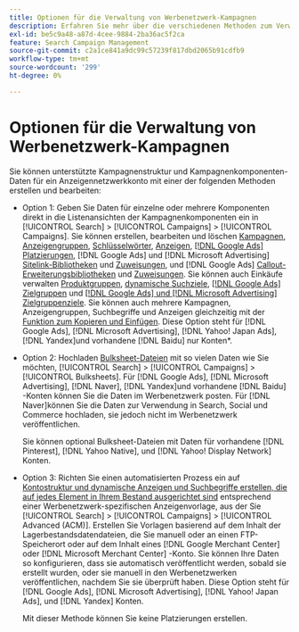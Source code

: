 ```yaml
---
title: Optionen für die Verwaltung von Werbenetzwerk-Kampagnen
description: Erfahren Sie mehr über die verschiedenen Methoden zum Verwalten von Daten für Ihre Werbenetzwerk-Kampagnen.
exl-id: be5c9a48-a87d-4cee-9884-2ba36ac5f2ca
feature: Search Campaign Management
source-git-commit: c2a1ce841a9dc99c57239f817dbd2065b91cdfb9
workflow-type: tm+mt
source-wordcount: '299'
ht-degree: 0%

---
```


# Optionen für die Verwaltung von Werbenetzwerk-Kampagnen

Sie können unterstützte Kampagnenstruktur und Kampagnenkomponenten-Daten für ein Anzeigennetzwerkkonto mit einer der folgenden Methoden erstellen und bearbeiten:

* Option 1: Geben Sie Daten für einzelne oder mehrere Komponenten direkt in die Listenansichten der Kampagnenkomponenten ein in [!UICONTROL Search] > [!UICONTROL Campaigns] > [!UICONTROL Campaigns]. Sie können erstellen, bearbeiten und löschen [Kampagnen](/help/search-social-commerce/campaign-management/campaigns/campaign-manage.md), [Anzeigengruppen](/help/search-social-commerce/campaign-management/campaigns/ad-group-manage.md), [Schlüsselwörter](/help/search-social-commerce/campaign-management/campaigns/keyword-manage.md), [Anzeigen](/help/search-social-commerce/campaign-management/campaigns/ad-manage.md), [[!DNL Google Ads] Platzierungen](/help/search-social-commerce/campaign-management/campaigns/placement-manage.md), [!DNL Google Ads] und [!DNL Microsoft Advertising] [Sitelink-Bibliotheken](/help/search-social-commerce/campaign-management/campaigns/sitelink-extension-manage.md) und [Zuweisungen](/help/search-social-commerce/campaign-management/campaigns/sitelink-extension-associate.md), und [!DNL Google Ads] [Callout-Erweiterungsbibliotheken](/help/search-social-commerce/campaign-management/campaigns/callout-extension-manage.md) und [Zuweisungen](/help/search-social-commerce/campaign-management/campaigns/callout-extension-associate.md). Sie können auch Einkäufe verwalten [Produktgruppen](/help/search-social-commerce/campaign-management/campaigns/product-group-manage.md), [dynamische Suchziele](/help/search-social-commerce/campaign-management/campaigns/dynamic-search-target-manage.md), [[!DNL Google Ads] Zielgruppen](/help/search-social-commerce/campaign-management/campaigns/audience-about.md) und [[!DNL Google Ads] und [!DNL Microsoft Advertising] Zielgruppenziele](/help/search-social-commerce/campaign-management/campaigns/audience-targets-manage.md). Sie können auch mehrere Kampagnen, Anzeigengruppen, Suchbegriffe und Anzeigen gleichzeitig mit der [Funktion zum Kopieren und Einfügen](/help/search-social-commerce/campaign-management/campaigns/copy-paste.md). Diese Option steht für [!DNL Google Ads], [!DNL Microsoft Advertising], [!DNL Yahoo! Japan Ads], [!DNL Yandex]und vorhandene [!DNL Baidu] nur Konten*.

* Option 2: Hochladen [Bulksheet-Dateien](/help/search-social-commerce/campaign-management/bulksheets/bulksheet-about.md) mit so vielen Daten wie Sie möchten, [!UICONTROL Search] > [!UICONTROL Campaigns] > [!UICONTROL Bulksheets]. Für [!DNL Google Ads], [!DNL Microsoft Advertising], [!DNL Naver], [!DNL Yandex]und vorhandene [!DNL Baidu] -Konten können Sie die Daten im Werbenetzwerk posten. Für [!DNL Naver]können Sie die Daten zur Verwendung in Search, Social und Commerce hochladen, sie jedoch nicht im Werbenetzwerk veröffentlichen.

  Sie können optional Bulksheet-Dateien mit Daten für vorhandene [!DNL Pinterest], [!DNL Yahoo Native], und [!DNL Yahoo! Display Network] Konten.

* Option 3: Richten Sie einen automatisierten Prozess ein auf [Kontostruktur und dynamische Anzeigen und Suchbegriffe erstellen, die auf jedes Element in Ihrem Bestand ausgerichtet sind](/help/search-social-commerce/campaign-management/inventory-feeds/inventory-feeds-about.md) entsprechend einer Werbenetzwerk-spezifischen Anzeigenvorlage, aus der Sie [!UICONTROL Search] > [!UICONTROL Campaigns] > [!UICONTROL  Advanced (ACM)]. Erstellen Sie Vorlagen basierend auf dem Inhalt der Lagerbestandsdatendateien, die Sie manuell oder an einen FTP-Speicherort oder auf dem Inhalt eines [!DNL Google Merchant Center] oder [!DNL Microsoft Merchant Center] -Konto. Sie können Ihre Daten so konfigurieren, dass sie automatisch veröffentlicht werden, sobald sie erstellt wurden, oder sie manuell in den Werbenetzwerken veröffentlichen, nachdem Sie sie überprüft haben. Diese Option steht für [!DNL Google Ads], [!DNL Microsoft Advertising], [!DNL Yahoo! Japan Ads], und [!DNL Yandex] Konten.

  Mit dieser Methode können Sie keine Platzierungen erstellen.
